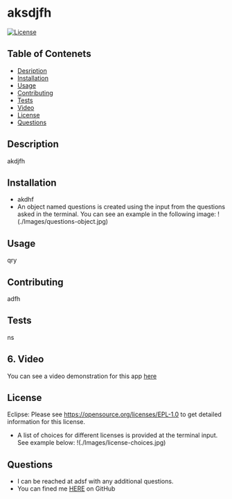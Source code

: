 # aksdjfh
[![License](https://img.shields.io/badge/License-EPL_1.0-red.svg)](https://opensource.org/licenses/EPL-1.0)

## Table of Contenets

- [Desription](#Description)
- [Installation](#Installation)
- [Usage](#Usage)
- [Contributing](#Contributing)
- [Tests](#Tests)
- [Video](#Video)
- [License](#License)
- [Questions](#Questions)

## Description
akdjfh

## Installation
- akdhf
- An object named questions is created using the input from the questions asked in the terminal. You can see an example in the following image:
!(./Images/questions-object.jpg)

## Usage
qry

## Contributing
adfh

## Tests
ns

## 6. Video
You can see a video demonstration for this app [here](https://app.castify.com/view/509cd483-f6a9-451f-a79e-6b22024e6001)

## License
Eclipse:
Please see https://opensource.org/licenses/EPL-1.0 to get detailed information for this license.
- A list of choices for different licenses is provided at the terminal input. See example below:
!(./Images/license-choices.jpg)

## Questions
- I can be reached at adsf with any additional questions.
- You can fined me [HERE](af) on GitHub

